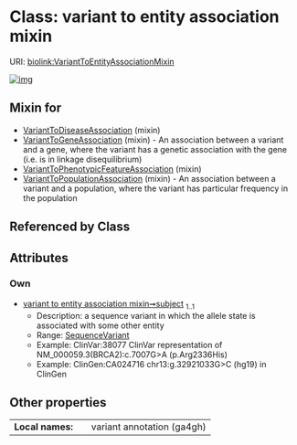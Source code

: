 
# Class: variant to entity association mixin




URI: [biolink:VariantToEntityAssociationMixin](https://w3id.org/biolink/vocab/VariantToEntityAssociationMixin)


[![img](https://yuml.me/diagram/nofunky;dir:TB/class/[SequenceVariant]<subject%201..1-%20[VariantToEntityAssociationMixin],[VariantToPopulationAssociation]uses%20-.->[VariantToEntityAssociationMixin],[VariantToPhenotypicFeatureAssociation]uses%20-.->[VariantToEntityAssociationMixin],[VariantToGeneAssociation]uses%20-.->[VariantToEntityAssociationMixin],[VariantToDiseaseAssociation]uses%20-.->[VariantToEntityAssociationMixin],[VariantToPopulationAssociation],[VariantToPhenotypicFeatureAssociation],[VariantToGeneAssociation],[VariantToDiseaseAssociation],[SequenceVariant])](https://yuml.me/diagram/nofunky;dir:TB/class/[SequenceVariant]<subject%201..1-%20[VariantToEntityAssociationMixin],[VariantToPopulationAssociation]uses%20-.->[VariantToEntityAssociationMixin],[VariantToPhenotypicFeatureAssociation]uses%20-.->[VariantToEntityAssociationMixin],[VariantToGeneAssociation]uses%20-.->[VariantToEntityAssociationMixin],[VariantToDiseaseAssociation]uses%20-.->[VariantToEntityAssociationMixin],[VariantToPopulationAssociation],[VariantToPhenotypicFeatureAssociation],[VariantToGeneAssociation],[VariantToDiseaseAssociation],[SequenceVariant])

## Mixin for

 * [VariantToDiseaseAssociation](VariantToDiseaseAssociation.md) (mixin) 
 * [VariantToGeneAssociation](VariantToGeneAssociation.md) (mixin)  - An association between a variant and a gene, where the variant has a genetic association with the gene (i.e. is in linkage disequilibrium)
 * [VariantToPhenotypicFeatureAssociation](VariantToPhenotypicFeatureAssociation.md) (mixin) 
 * [VariantToPopulationAssociation](VariantToPopulationAssociation.md) (mixin)  - An association between a variant and a population, where the variant has particular frequency in the population

## Referenced by Class


## Attributes


### Own

 * [variant to entity association mixin➞subject](variant_to_entity_association_mixin_subject.md)  <sub>1..1</sub>
     * Description: a sequence variant in which the allele state is associated with some other entity
     * Range: [SequenceVariant](SequenceVariant.md)
     * Example: ClinVar:38077 ClinVar representation of NM_000059.3(BRCA2):c.7007G>A (p.Arg2336His)
     * Example: ClinGen:CA024716 chr13:g.32921033G>C (hg19) in ClinGen

## Other properties

|  |  |  |
| --- | --- | --- |
| **Local names:** | | variant annotation (ga4gh) |

